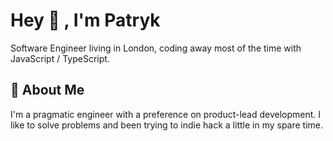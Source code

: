 

# Hey 👋 , I'm Patryk

Software Engineer living in London, coding away most of the time with JavaScript / TypeScript.


## 🚀 About Me
I'm a pragmatic engineer with a preference on product-lead development. I like to solve problems and been trying to indie hack a little in my spare time.





